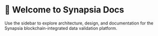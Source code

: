 # 👋 Welcome to Synapsia Docs

Use the sidebar to explore architecture, design, and documentation for the Synapsia blockchain-integrated data validation platform.
